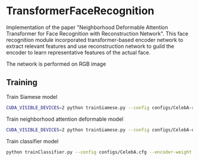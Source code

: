 # TransformerFaceRecognition
Implementation of the paper "Neighborhood Deformable Attention Transformer for Face Recognition with Reconstruction Network". This face recognition module incorporated transformer-based encoder network to extract relevant features and use reconstruction network to guild the encoder to learn representative features of the actual face.

The network is performed on RGB image 
## Training 
Train Siamese model 
```bash 
CUDA_VISIBLE_DEVICES=2 python trainSiamese.py --config configs/CelebA-resnet.cfg
```
Train neighborhood attention deformable model 
```bash 
CUDA_VISIBLE_DEVICES=2 python trainSiamese.py --config configs/CelebA-dat.cfg
```
Train classifier model
```bash
python trainClassifier.py --config configs/CelebA.cfg --encoder-weight /Users/tan/Desktop/TransformerFaceRecognition/results/resnet18-2024-03-20-00-18-11/best_siamese_net.pth
```

